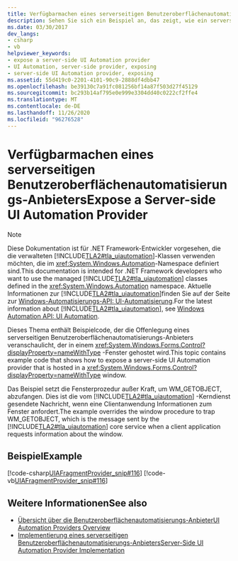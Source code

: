 ```yaml
---
title: Verfügbarmachen eines serverseitigen Benutzeroberflächenautomatisierungs-Anbieters
description: Sehen Sie sich ein Beispiel an, das zeigt, wie ein serverseitiger Benutzeroberflächenautomatisierungs-Anbieter verfügbar gemacht wird, der in einem System. Windows. Forms. Control-Fenster gehostet wird.
ms.date: 03/30/2017
dev_langs:
- csharp
- vb
helpviewer_keywords:
- expose a server-side UI Automation provider
- UI Automation, server-side provider, exposing
- server-side UI Automation provider, exposing
ms.assetid: 55d419c0-2201-4101-90c9-2888df4dbb47
ms.openlocfilehash: be39130c7a91fc081256bf14a87f503d27f45129
ms.sourcegitcommit: bc293b14af795e0e999e3304dd40c0222cf2ffe4
ms.translationtype: MT
ms.contentlocale: de-DE
ms.lasthandoff: 11/26/2020
ms.locfileid: "96276528"
---
```

# <a name="expose-a-server-side-ui-automation-provider"></a><span data-ttu-id="613cf-103">Verfügbarmachen eines serverseitigen Benutzeroberflächenautomatisierungs-Anbieters</span><span class="sxs-lookup"><span data-stu-id="613cf-103">Expose a Server-side UI Automation Provider</span></span>

> [!NOTE]
> <span data-ttu-id="613cf-104">Diese Dokumentation ist für .NET Framework-Entwickler vorgesehen, die die verwalteten [!INCLUDE[TLA2#tla_uiautomation](../../../includes/tla2sharptla-uiautomation-md.md)]-Klassen verwenden möchten, die im <xref:System.Windows.Automation>-Namespace definiert sind.</span><span class="sxs-lookup"><span data-stu-id="613cf-104">This documentation is intended for .NET Framework developers who want to use the managed [!INCLUDE[TLA2#tla_uiautomation](../../../includes/tla2sharptla-uiautomation-md.md)] classes defined in the <xref:System.Windows.Automation> namespace.</span></span> <span data-ttu-id="613cf-105">Aktuelle Informationen zur [!INCLUDE[TLA2#tla_uiautomation](../../../includes/tla2sharptla-uiautomation-md.md)]finden Sie auf der Seite zur [Windows-Automatisierungs-API: UI-Automatisierung](/windows/win32/winauto/entry-uiauto-win32).</span><span class="sxs-lookup"><span data-stu-id="613cf-105">For the latest information about [!INCLUDE[TLA2#tla_uiautomation](../../../includes/tla2sharptla-uiautomation-md.md)], see [Windows Automation API: UI Automation](/windows/win32/winauto/entry-uiauto-win32).</span></span>  
  
 <span data-ttu-id="613cf-106">Dieses Thema enthält Beispielcode, der die Offenlegung eines serverseitigen Benutzeroberflächenautomatisierungs-Anbieters veranschaulicht, der in einem <xref:System.Windows.Forms.Control?displayProperty=nameWithType> -Fenster gehostet wird.</span><span class="sxs-lookup"><span data-stu-id="613cf-106">This topic contains example code that shows how to expose a server-side UI Automation provider that is hosted in a <xref:System.Windows.Forms.Control?displayProperty=nameWithType> window.</span></span>  
  
 <span data-ttu-id="613cf-107">Das Beispiel setzt die Fensterprozedur außer Kraft, um WM_GETOBJECT, abzufangen. Dies ist die vom [!INCLUDE[TLA2#tla_uiautomation](../../../includes/tla2sharptla-uiautomation-md.md)] -Kerndienst gesendete Nachricht, wenn eine Clientanwendung Informationen zum Fenster anfordert.</span><span class="sxs-lookup"><span data-stu-id="613cf-107">The example overrides the window procedure to trap WM_GETOBJECT, which is the message sent by the [!INCLUDE[TLA2#tla_uiautomation](../../../includes/tla2sharptla-uiautomation-md.md)] core service when a client application requests information about the window.</span></span>  
  
## <a name="example"></a><span data-ttu-id="613cf-108">Beispiel</span><span class="sxs-lookup"><span data-stu-id="613cf-108">Example</span></span>  

 [!code-csharp[UIAFragmentProvider_snip#116](../../../samples/snippets/csharp/VS_Snippets_Wpf/UIAFragmentProvider_snip/CSharp/ListFragment.cs#116)]
 [!code-vb[UIAFragmentProvider_snip#116](../../../samples/snippets/visualbasic/VS_Snippets_Wpf/UIAFragmentProvider_snip/VisualBasic/ListFragment.vb#116)]  
  
## <a name="see-also"></a><span data-ttu-id="613cf-109">Weitere Informationen</span><span class="sxs-lookup"><span data-stu-id="613cf-109">See also</span></span>

- [<span data-ttu-id="613cf-110">Übersicht über die Benutzeroberflächenautomatisierungs-Anbieter</span><span class="sxs-lookup"><span data-stu-id="613cf-110">UI Automation Providers Overview</span></span>](ui-automation-providers-overview.md)
- [<span data-ttu-id="613cf-111">Implementierung eines serverseitigen Benutzeroberflächenautomatisierungs-Anbieters</span><span class="sxs-lookup"><span data-stu-id="613cf-111">Server-Side UI Automation Provider Implementation</span></span>](server-side-ui-automation-provider-implementation.md)
